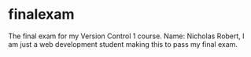 # finalexam
The final exam for my Version Control 1 course.
Name: Nicholas Robert, I am just a web development student making this to pass my final exam. 
